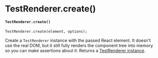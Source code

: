 # TestRenderer.create()

#### `TestRenderer.create()` <a href="#testrenderercreate" id="testrenderercreate"></a>

```
TestRenderer.create(element, options);
```

Create a `TestRenderer` instance with the passed React element. It doesn’t use the real DOM, but it still fully renders the component tree into memory so you can make assertions about it. Returns a [TestRenderer instance](https://devdocs.io/react/test-renderer#testrenderer-instance).

